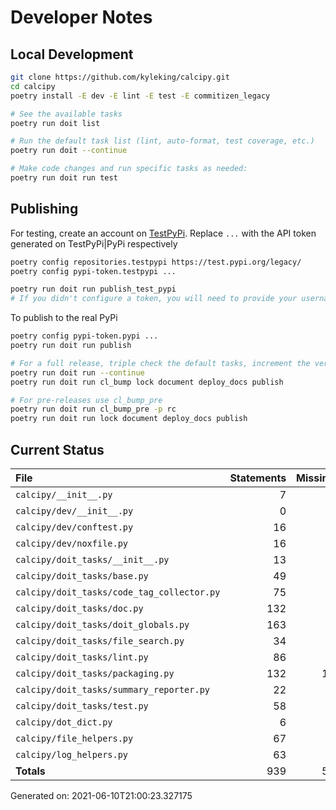 # Developer Notes

## Local Development

```sh
git clone https://github.com/kyleking/calcipy.git
cd calcipy
poetry install -E dev -E lint -E test -E commitizen_legacy

# See the available tasks
poetry run doit list

# Run the default task list (lint, auto-format, test coverage, etc.)
poetry run doit --continue

# Make code changes and run specific tasks as needed:
poetry run doit run test
```

## Publishing

For testing, create an account on [TestPyPi](https://test.pypi.org/legacy/). Replace `...` with the API token generated on TestPyPi|PyPi respectively

```sh
poetry config repositories.testpypi https://test.pypi.org/legacy/
poetry config pypi-token.testpypi ...

poetry run doit run publish_test_pypi
# If you didn't configure a token, you will need to provide your username and password to publish
```

To publish to the real PyPi

```sh
poetry config pypi-token.pypi ...
poetry run doit run publish

# For a full release, triple check the default tasks, increment the version, rebuild documentation, and publish!
poetry run doit run --continue
poetry run doit run cl_bump lock document deploy_docs publish

# For pre-releases use cl_bump_pre
poetry run doit run cl_bump_pre -p rc
poetry run doit run lock document deploy_docs publish
```

## Current Status

<!-- {cts} COVERAGE -->
| File                                       |   Statements |   Missing |   Excluded | Coverage   |
|:-------------------------------------------|-------------:|----------:|-----------:|:-----------|
| `calcipy/__init__.py`                      |            7 |         0 |          0 | 100.0%     |
| `calcipy/dev/__init__.py`                  |            0 |         0 |          0 | 100.0%     |
| `calcipy/dev/conftest.py`                  |           16 |         0 |         23 | 100.0%     |
| `calcipy/dev/noxfile.py`                   |           16 |         0 |         74 | 100.0%     |
| `calcipy/doit_tasks/__init__.py`           |           13 |         0 |          0 | 100.0%     |
| `calcipy/doit_tasks/base.py`               |           49 |         9 |          3 | 81.6%      |
| `calcipy/doit_tasks/code_tag_collector.py` |           75 |         6 |          0 | 92.0%      |
| `calcipy/doit_tasks/doc.py`                |          132 |         5 |          5 | 96.2%      |
| `calcipy/doit_tasks/doit_globals.py`       |          163 |         4 |         10 | 97.5%      |
| `calcipy/doit_tasks/file_search.py`        |           34 |         0 |          2 | 100.0%     |
| `calcipy/doit_tasks/lint.py`               |           86 |         3 |          0 | 96.5%      |
| `calcipy/doit_tasks/packaging.py`          |          132 |        12 |          3 | 90.9%      |
| `calcipy/doit_tasks/summary_reporter.py`   |           22 |         0 |         40 | 100.0%     |
| `calcipy/doit_tasks/test.py`               |           58 |         9 |          0 | 84.5%      |
| `calcipy/dot_dict.py`                      |            6 |         0 |          0 | 100.0%     |
| `calcipy/file_helpers.py`                  |           67 |         4 |          3 | 94.0%      |
| `calcipy/log_helpers.py`                   |           63 |         6 |          2 | 90.5%      |
| **Totals**                                 |          939 |        58 |        165 | 93.8%      |

Generated on: 2021-06-10T21:00:23.327175
<!-- {cte} -->
